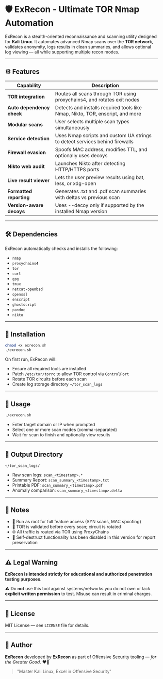 # 🛡️ ExRecon - Ultimate TOR Nmap Automation

ExRecon is a stealth-oriented reconnaissance and scanning utility designed for **Kali Linux**. It automates advanced Nmap scans over the **TOR network**, validates anonymity, logs results in clean summaries, and allows optional log viewing — all while supporting multiple recon modes.

---

## ⚙️ Features

| Capability            | Description                                                                 |
|----------------------|-----------------------------------------------------------------------------|
| **TOR integration**  | Routes all scans through TOR using proxychains4, and rotates exit nodes     |
| **Auto dependency check** | Detects and installs required tools like Nmap, Nikto, TOR, enscript, and more |
| **Modular scans**     | User selects multiple scan types simultaneously                             |
| **Service detection** | Uses Nmap scripts and custom UA strings to detect services behind firewalls  |
| **Firewall evasion**  | Spoofs MAC address, modifies TTL, and optionally uses decoys                 |
| **Nikto web audit**   | Launches Nikto after detecting HTTP/HTTPS ports                              |
| **Live result viewer**| Lets the user preview results using bat, less, or xdg-open                   |
| **Formatted reporting**| Generates .txt and .pdf scan summaries with deltas vs previous scan         |
| **Version-aware decoys**| Uses --decoy only if supported by the installed Nmap version               |

---

## 🛠️ Dependencies

ExRecon automatically checks and installs the following:
- `nmap`
- `proxychains4`
- `tor`
- `curl`
- `gpg`
- `tmux`
- `netcat-openbsd`
- `openssl`
- `enscript`
- `ghostscript`
- `pandoc`
- `nikto`

---

## 🔧 Installation

```bash
chmod +x exrecon.sh
./exrecon.sh
```

On first run, ExRecon will:
- Ensure all required tools are installed
- Patch `/etc/tor/torrc` to allow TOR control via `ControlPort`
- Rotate TOR circuits before each scan
- Create log storage directory `~/tor_scan_logs`

---

## 🚀 Usage

```bash
./exrecon.sh
```

- Enter target domain or IP when prompted
- Select one or more scan modes (comma-separated)
- Wait for scan to finish and optionally view results

---

## 📁 Output Directory

```
~/tor_scan_logs/
```

- Raw scan logs: `scan_<timestamp>.*`
- Summary Report: `scan_summary_<timestamp>.txt`
- Printable PDF: `scan_summary_<timestamp>.pdf`
- Anomaly comparison: `scan_summary_<timestamp>.delta`

---

## 🔐 Notes

- 🔑 Run as root for full feature access (SYN scans, MAC spoofing)
- 🚦 TOR is validated before every scan; circuit is rotated
- 🌐 All traffic is routed via TOR using ProxyChains
- 🧹 Self-destruct functionality has been disabled in this version for report preservation

---

## ⚠️ Legal Warning

**ExRecon is intended strictly for educational and authorized penetration testing purposes.**

⚠️ Do **not** use this tool against systems/networks you do not own or lack **explicit written permission** to test. Misuse can result in criminal charges.

---

## 📜 License

MIT License — see `LICENSE` file for details.

---

## 🧠 Author

**ExRecon** developed by **ExRecon** as part of Offensive Security tooling — *for the Greater Good*. ❤️‍🔥

> "Master Kali Linux, Excel in Offensive Security"
